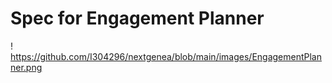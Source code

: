 # Spec for Engagement Planner

! https://github.com/I304296/nextgenea/blob/main/images/EngagementPlanner.png

